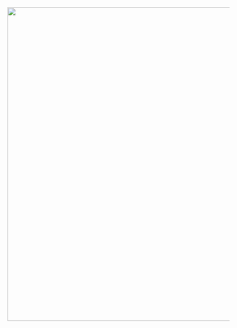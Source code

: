    <img align="center" width="710px" src="https://github-readme-stats.vercel.app/api?username=itsmealdo&show_icons=true&theme=dark" />

